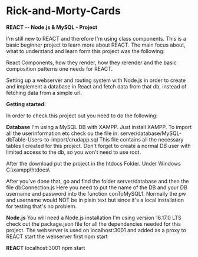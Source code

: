 # Rick-and-Morty-Cards
**REACT -- Node.js &amp; MySQL - Project**

I'm still new to REACT and therefore I'm using class components.
This is a basic beginner project to learn more about REACT.
The main focus about, what to understand and learn form this project was the following:

React Components, how they render, how they rerender and the basic composition patterns one needs for REACT.

Setting up a webserver and routing system with Node.js in order to create and implement a database in React 
and fetch data from that db, instead of fetching data from a simple url.


**Getting started:**

In order to check this project out you need to do the following:

**Database**
I'm using  a MySQL DB with XAMPP.
Just install XAMPP.
To import all the userinformation etc check ou the file in:
server/database/MySQL-dbTable-Users-to-import/crudapp.sql
This file contains all the necessary tables I created for this project.
Don't forget to create a normal DB user with limited access to the db, so you won't need to use root.


After the download put the project in the htdocs Folder.
Under Windows C:\xampp\htdocs\


After you've done that, go and find the folder server/database and then the file dbConnection.js
Here you need to put the name of the DB and your DB username and password into the function conToMySQL1.
Normally the pw and username would NOT be in plain text but since it's a local installation for testing that's no problem.


**Node.js**
You will need a Node.js installation 
I'm using version 16.17.0 LTS
check out the package.json file for all the dependencies needed for this project.
The webserver is used on localhost:3001 and added as a proxy to REACT
start the webserver first
npm start


**REACT**
localhost:3001 
npm start

